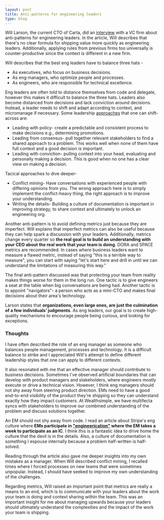 ```yaml
---
layout: post
title: Anti-patterns for engineering leaders
type: blog
---
```


Will Larson, the current CTO of Carta, did an [interview](https://review.firstround.com/unexpected-anti-patterns-for-engineering-leaders-lessons-from-stripe-uber-carta/) with a VC firm about anti-patterns for engineering leaders. In the article, Will describes that there's no clear formula for shipping value more quickly as engineering leaders. Additionally, applying rules from previous firms too universally is counter-productive since the context is different in a new firm.

Will describes that the best eng leaders have to balance three hats -
 * As executives, who focus on business decisions.
 * As eng managers, who optimize people and processes.
 * As engineers, who are responsible for technical excellence.

Eng leaders are often told to distance themselves from code and delegate, however this makes it difficult to balance the three hats. Leaders also become distanced from decisions and lack conviction around decisions. Instead, a leader needs to shift and adapt according to context, and micromanage if necessary. Some leadership [approaches](https://lethain.com/developing-leadership-styles/?ref=review.firstround.com) that one can shift-across are:
 * Leading with policy- create a predictable and consistent process to make decisions e.g., determining promotions.
 * Leading from consensus- pull together relevant stakeholders to find a shared approach to a problem. This works well when none of them have full context and a good decision is important.
 * Leading with conviction- pulling context into your head, evaluating and personally making a decision. This is good when no one has a clear view on making a decision.

Tacical approaches to dive deeper-
 * Conflict mining- Have conversations with experienced people with differing opinions from you. The wrong approach here is to simply implement the conflict-heavy thing, the right approach is to improve your understanding.
 * Writing the details- Building a culture of documentation is important in improving strategy, to share context and ultimately to unlock an engineering org.

Another anti-pattern is to avoid defining metrics just because they are imperfect. Will explains that imperfect metrics can also be useful because they can help spark a discussion with your leaders. Additionally, metrics change every quarter so **the real goal is to build an understanding with your CEO about the real work that your team is doing**. DORA and SPACE metrics are recommended. In cases where business leaders want to measure a flawed metric, instead of saying "this is a terrible way to measure", you can start with saying "let's start here and drill in until we can understand the limitations of measuring this way."

The final anti-pattern discussed was that protecting your team from reality makes things worse for them in the long run. One tactic is to give engineers a seat at the table when big conversations are being had. Another tactic is to appoint "navigators"- a person who acts as a mini-CTO and makes final decisions about their area's technology. 

Larson states that **organizations, even large ones, are just the culmination of a few individuals’ judgments**. As eng leaders, our goal is to create high-quality mechanisms to encourage people being curious, and looking for exceptions.

### Thoughts
I have often described the role of an eng manager as someone who balances people management, processes and technology. It is a difficult balance to strike and I appreciated Will's attempt to define different leadership styles that one can apply to different contexts.

It also resonated with me that an effective manager should contribute to business decisions. Sometimes I've observed artificial boundaries that can develop with product managers and stakeholders, where engineers mostly execute or drive a technical vision. However, I think eng managers should not shy away from steering product direction. EMs need to have a good end-to-end visibility of the product they're shipping so they can understand exactly how they impact customers. At Wealthsimple, we have multifecta syncs with stakeholders to improve our combined understanding of the problem and discuss solutions together.

An EM should not shy away from code. I read an article about Stripe's eng culture where **EMs participate in ["engineerication"](https://newsletter.pragmaticengineer.com/p/stripe-part-2) where the EM takes a week to participate as an IC**. I think this is a fantastic idea to drive home the culture that the devil is in the details. Also, a culture of documentation is something I espouse internally because a problem half-written is half-solved.

Reading through the article also gave me deeper insights into my own mistakes as a manager. When Will described conflict mining, I recalled times where I forced processes on new teams that were sometimes unpopular. Instead, I should have seeked to improve my own understanding of the challenges.

Regarding metrics, Will raised an important point that metrics are really a means to an end, which is to communicate with your leaders about the work your team is doing and context sharing within the team. This was an important insight for me about managing upwards because your leaders should ultimately understand the complexities and the impact of the work your team is shipping.